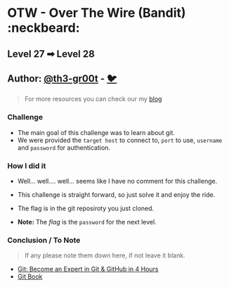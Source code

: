 # OTW - Over The Wire (Bandit) :neckbeard:

## Level 27 ➡ Level 28
## Author: [@th3-gr00t](https://th33-gr00t.tk/) -  [:bird:](https://twitter.com/th3_gr00t/)

> For more resources you can check our my [blog](https://th33gr00t.blogspot.com/)

### Challenge

- The main goal of this challenge was to learn about git.
- We were provided the `target host` to connect to, `port` to use, `username` and `password` for authentication.

### How I did it

- Well... well.... well... seems like I have no comment for this challenge.
- This challenge is straight forward, so just solve it and enjoy the ride.


- The flag is in the git reposiroty you just cloned.
- **Note:** The *flag* is the `password` for the next level.

### Conclusion / To Note

> If any please note them down here, if not leave it blank. 

- [Git: Become an Expert in Git & GitHub in 4 Hours](https://www.udemy.com/course/git-expert-4-hours/)
- [Git Book](https://git-scm.com/book/en/v2)

